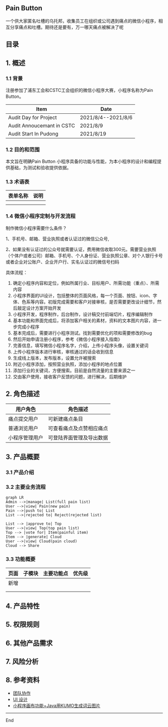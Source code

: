 ## Pain Button

一个供大家匿名吐槽的乌托邦，收集员工在组织或公司遇到痛点的微信小程序，相互分享痛点和吐槽。期待还是要有，万一哪天痛点被解决了呢

## 目录



## 1. 概述

### 1.1 背景

注册参加了浦东工会和CSTC工会组织的微信小程序大赛，小程序名称为Pain Button。

| Item                      | Date               |
| ------------------------- | ------------------ |
| Audit Day for Project     | 2021/8/4--2021/8/6 |
| Audit Annoucemant in CSTC | 2021/8/9           |
| Audit Start In Pudong     | 2021/8/19          |

### 1.2 目的和范围

本文旨在明确Pain Button 小程序具备的功能与性能，为本小程序的设计和编程提供基础，为测试和验收提供依据。

### 1.3 术语表

| 表单名称 | 说明 |
| -------- | ---- |
|          |      |
|          |      |

### 1.4 微信小程序定制与开发流程

制作微信小程序需要什么条件？

1、手机号、邮箱、营业执照或者认证过的微信公众号,

2、如果没有认证过的公众号就需要认证，费用微信收取300元。需要营业执照（个体户或者公司）邮箱、手机号、个人身份证、营业执照公章、对个人银行卡号或者企业对公账户、企业开户行、实名认证过的微信号扫码

具体流程：

1. 确定小程序内容和定位，例如所属行业、目标用户、所需功能（重点）、所需内容
2. 小程序界面的UI设计，包括整体的页面风格，每一个页面、按钮、icon、字体、色系等内容。初版完成需要和客户对接审核，是否需要更改设计细节，然后敲定设计方案开始开发
3. 小程序开发，程序制作，后台制作，设计稿交付前端切片，程序编辑制作
4. 基本功能和界面完成后，将添加客户相关的素材，资料的文本图片内容，进一步完成小程序
5. 基本完成后，需要进行小程序测试。找到需要优化的项和需要修改的bug
6. 然后开始申请注册小程序，参考《微信小程序接入指南》
7. 完善信息，填写微信小程序名字，介绍，上传小程序头像，设置关键词
8. 上传小程序版本进行审核，审核通过的话会收到信息
9. 生成线上版本，发布版本，设置允许被搜索
10. 附近小程序添加，按照营业执照，添加小程序的地点位置
11. 添加行业的关键词，方便搜索。目前是自然流量的主要来源之一
12. 交由客户使用，接收客户反馈的问题，进行解决，后期维护

## 2. 角色描述

| 用户角色       | 角色描述                 |
| -------------- | ------------------------ |
| 痛点提交用户   | 可新建痛点条目           |
| 普通浏览用户   | 可查看痛点及点赞相应痛点 |
| 小程序管理用户 | 可登陆界面管理及导出数据 |

## 3. 产品概要

### 3.1 产品介绍



### 3.2 主要业务流程

```mermaid
graph LR
Admin -->|manage| List(full pain list)
User -->|view| Pain(new pain)
Pain -->|push to| List
List -->|rejected to| Reject(rejected list)

List --> |approve to| Top
User -->|view| Top(top pain list)
Top --> |vote for| Item(painful item)
Item --> |generate| Cloud
User -->|view| Cloud(pain cloud)
Cloud --> Share
```

### 3.3 功能概要

| 页面 | 子模块 | 主要功能点 | 优先级 |
| ---- | ------ | ---------- | ------ |
| 新增 |        |            |        |
|      |        |            |        |
|      |        |            |        |

## 4. 产品特性



## 5. 权限规则



## 6. 其他产品需求



## 7. 风险分析



## 8. 参考资料

- [团队协作](https://shimo.im/space/1d3aV5PYWKFezJqg)
- [UI 设计](https://www.figma.com/file/PagtiBWuZbHKJKrUeixjCR/Untitled?node-id=0%3A1)
- [小程序画布功能+Java用KUMO生成词云图片](https://blog.csdn.net/qq_35537722/article/details/86229175)

---

End